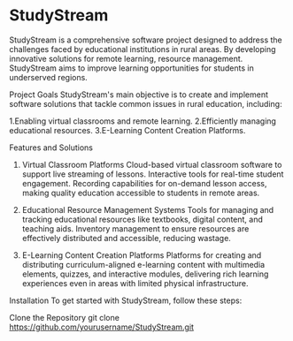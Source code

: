 # StudyStream
StudyStream is a comprehensive software project designed to address the challenges faced by educational institutions in rural areas. By developing innovative solutions for remote learning, resource management. StudyStream aims to improve learning opportunities for students in underserved regions.

Project Goals
StudyStream's main objective is to create and implement software solutions that tackle common issues in rural education, including:

1.Enabling virtual classrooms and remote learning.
2.Efficiently managing educational resources.
3.E-Learning Content Creation Platforms.

Features and Solutions
1. Virtual Classroom Platforms
Cloud-based virtual classroom software to support live streaming of lessons.
Interactive tools for real-time student engagement.
Recording capabilities for on-demand lesson access, making quality education accessible to students in remote areas.

2. Educational Resource Management Systems
Tools for managing and tracking educational resources like textbooks, digital content, and teaching aids.
Inventory management to ensure resources are effectively distributed and accessible, reducing wastage.

3. E-Learning Content Creation Platforms
Platforms for creating and distributing curriculum-aligned e-learning content with multimedia elements, quizzes, and interactive modules, delivering rich learning experiences even in areas with limited physical infrastructure.

Installation
To get started with StudyStream, follow these steps:

Clone the Repository
git clone https://github.com/yourusername/StudyStream.git


